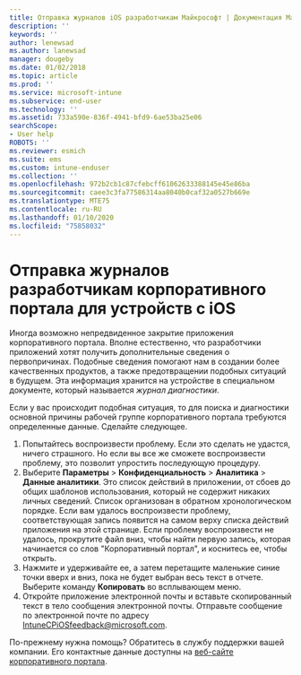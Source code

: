 ```yaml
---
title: Отправка журналов iOS разработчикам Майкрософт | Документация Майкрософт
description: ''
keywords: ''
author: lenewsad
ms.author: lanewsad
manager: dougeby
ms.date: 01/02/2018
ms.topic: article
ms.prod: ''
ms.service: microsoft-intune
ms.subservice: end-user
ms.technology: ''
ms.assetid: 733a590e-836f-4941-bfd9-6ae53ba25e06
searchScope:
- User help
ROBOTS: ''
ms.reviewer: esmich
ms.suite: ems
ms.custom: intune-enduser
ms.collection: ''
ms.openlocfilehash: 972b2cb1c87cfebcff61062633388145e45e86ba
ms.sourcegitcommit: caee3c3fa77586314aa8040b0caf32a0527b669e
ms.translationtype: MTE75
ms.contentlocale: ru-RU
ms.lasthandoff: 01/10/2020
ms.locfileid: "75858032"
---
```

# <a name="send-logs-to-the-company-portal-developers-for-ios-devices"></a>Отправка журналов разработчикам корпоративного портала для устройств с iOS

Иногда возможно непредвиденное закрытие приложения корпоративного портала. Вполне естественно, что разработчики приложений хотят получить дополнительные сведения о первопричинах. Подобные сведения помогают нам в создании более качественных продуктов, а также предотвращении подобных ситуаций в будущем. Эта информация хранится на устройстве в специальном документе, который называется _журнал диагностики_.

Если у вас происходит подобная ситуация, то для поиска и диагностики основной причины рабочей группе корпоративного портала требуются определенные данные. Сделайте следующее.

1. Попытайтесь воспроизвести проблему. Если это сделать не удастся, ничего страшного. Но если вы все же сможете воспроизвести проблему, это позволит упростить последующую процедуру.
2. Выберите __Параметры__ > __Конфиденциальность__ > __Аналитика__ > __Данные аналитики__. Это список действий в приложении, от сбоев до общих шаблонов использования, который не содержит никаких личных сведений. Список организован в обратном хронологическом порядке. Если вам удалось воспроизвести проблему, соответствующая запись появится на самом верху списка действий приложения на этой странице. Если проблему воспроизвести не удалось, прокрутите файл вниз, чтобы найти первую запись, которая начинается со слов "Корпоративный портал", и коснитесь ее, чтобы открыть.
3. Нажмите и удерживайте ее, а затем перетащите маленькие синие точки вверх и вниз, пока не будет выбран весь текст в отчете. Выберите команду __Копировать__ во всплывающем меню.
4. Откройте приложение электронной почты и вставьте скопированный текст в тело сообщения электронной почты. Отправьте сообщение по электронной почте по адресу <a href="mailto:IntuneCPiOSfeedback@microsoft.com?subject=My Company Portal App Closed Unexpectedly&body=Press and hold, then paste your copied Company Portal app logs here.">IntuneCPiOSfeedback@microsoft.com</a>.

По-прежнему нужна помощь? Обратитесь в службу поддержки вашей компании. Его контактные данные доступны на [веб-сайте корпоративного портала](https://go.microsoft.com/fwlink/?linkid=2010980).

